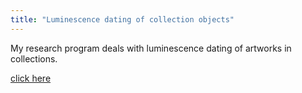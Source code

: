 ```yaml
---
title: "Luminescence dating of collection objects"
---
```

My research program deals with luminescence dating of artworks in collections.

[click here](/about/)
